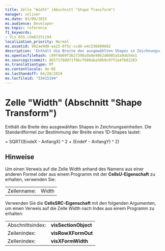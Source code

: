 ```yaml
---
title: Zelle "Width" (Abschnitt "Shape Transform")
manager: soliver
ms.date: 03/09/2015
ms.audience: Developer
ms.topic: reference
f1_keywords:
- Vis_DSS.chm82251194
localization_priority: Normal
ms.assetid: 992ae9d8-ea15-0f5c-ccd6-e4c536099692
description: 'Enthält die Breite des ausgewählten Shapes in Zeichnungseinheiten. Die Standardformel zur Bestimmung der Breite eines 1D-Shapes lautet:'
ms.openlocfilehash: c99f4669f3b27390a5b8e9062d6085a5a9db54e1
ms.sourcegitcommit: 8657170d071f9bcf680aba50b9c07f2a4fb82283
ms.translationtype: MT
ms.contentlocale: de-DE
ms.lasthandoff: 04/28/2019
ms.locfileid: "33415194"
---
```

# <a name="width-cell-shape-transform-section"></a>Zelle "Width" (Abschnitt "Shape Transform")

Enthält die Breite des ausgewählten Shapes in Zeichnungseinheiten. Die Standardformel zur Bestimmung der Breite eines 1D-Shapes lautet:
  
= SQRT((EndeX - AnfangX) ^ 2 + (EndeY - AnfangY) ^ 2)
  
## <a name="remarks"></a>Hinweise

Um einen Verweis auf die Zelle Width anhand des Namens aus einer anderen Formel oder aus einem Programm mit der **CellsU-Eigenschaft** zu erhalten, verwenden Sie: 
  
|||
|:-----|:-----|
| Zellenname:  <br/> | Width  <br/> |
   
Verwenden Sie die **CellsSRC-Eigenschaft** mit den folgenden Argumenten, um einen Verweis auf die Zelle Width nach Index aus einem Programm zu erhalten: 
  
|||
|:-----|:-----|
| Abschnittsindex:  <br/> |**visSectionObject** <br/> |
| Zeilenindex:  <br/> |**visRowXFormOut** <br/> |
| Zellenindex:  <br/> |**visXFormWidth** <br/> |
   

